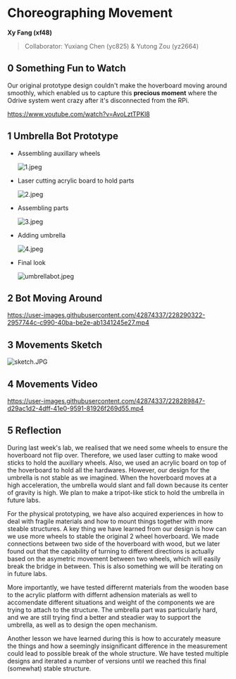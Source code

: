 # Choreographing Movement

**Xy Fang (xf48)**

>   Collaborator: Yuxiang Chen (yc825) & Yutong Zou (yz2664)



## 0 Something Fun to Watch

Our original prototype design couldn't make the hoverboard moving around smoothly, which enabled us to capture this **precious moment** where the Odrive system went crazy after it's disconnected from the RPi.

https://www.youtube.com/watch?v=AvoLztTPKl8


## 1 Umbrella Bot Prototype

*   Assembling auxillary wheels

    ![1.jpeg](https://s2.loli.net/2023/03/28/lkeOExBQRKT5r9L.jpg)

*   Laser cutting acrylic board to hold parts

    ![2.jpeg](https://s2.loli.net/2023/03/28/S9Nca21mWbwPklr.jpg)

*   Assembling parts

    ![3.jpeg](https://s2.loli.net/2023/03/28/J5EjuaRPwtmpzhx.jpg)

*   Adding umbrella

    ![4.jpeg](https://s2.loli.net/2023/03/28/pmj6hOUKeQzFb9w.jpg)

*   Final look

    ![umbrellabot.jpeg](https://s2.loli.net/2023/03/28/DJCbz8agnTojy1f.jpg)



## 2 Bot Moving Around



https://user-images.githubusercontent.com/42874337/228290322-2957744c-c990-40ba-be2e-ab1341245e27.mp4



## 3 Movements Sketch

![sketch.JPG](https://s2.loli.net/2023/03/28/cW8MQqxpUur4d1z.jpg)



## 4 Movements Video

 



https://user-images.githubusercontent.com/42874337/228289847-d29ac1d2-4dff-41e0-9591-81926f269d55.mp4



## 5 Reflection

During last week's lab, we realised that we need some wheels to ensure the hoverboard not flip over. Therefore, we used laser cutting to make wood sticks to hold the auxillary wheels. Also, we used an acrylic board on top of the hoverboard to hold all the hardwares. However, our design for the umbrella is not stable as we imagined. When the hoverboard moves at a high acceleration, the umbrella would slant and fall down because its center of gravity is high. We plan to make a tripot-like stick to hold the umbrella in future labs.

For the physical prototyping, we have also acquired experiences in how to deal with fragile materials and how to mount things together with more steable structures. A key thing we have learned from our design is how can we use more wheels to stable the original 2 wheel hoverboard. We made connections between two side of the hoverboard with wood, but we later found out that the capability of turning to different directions is actually based on the asymetric movement between two wheels, which will easily break the bridge in between. This is also something we will be iterating on in future labs.

More importantly, we have tested differernt materials from the wooden base to the acrylic platform with differnt adhension materials as well to accomendate different situations and weight of the components we are trying to attach to the structure. The umbrella part was particularly hard, and we are still trying find a better and steadier way to support the umbrella, as well as to design the open mechanism.

Another lesson we have learned during this is how to accurately measure the things and how a seemingly insignificant difference in the measurement could lead to possible break of the whole structure. We have tested multiple designs and iterated a number of versions until we reached this final (somewhat) stable structure.
